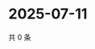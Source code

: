 # 2025-07-11

共 0 条

<!-- BEGIN ZHIHUVIDEO -->
<!-- 最后更新时间 Fri Jul 11 2025 22:12:28 GMT+0800 (China Standard Time) -->

<!-- END ZHIHUVIDEO -->
